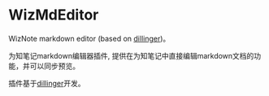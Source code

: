 WizMdEditor
===========

WizNote markdown editor (based on [dillinger](http://dillinger.io))。

为知笔记markdown编辑器插件, 提供在为知笔记中直接编辑markdown文档的功能，并可以同步预览。


插件基于[dillinger](http://dillinger.io)开发。



